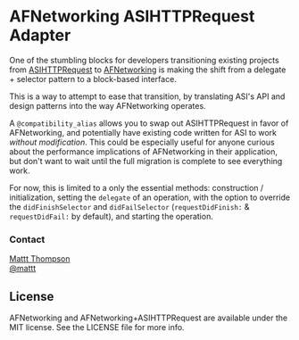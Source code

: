 AFNetworking ASIHTTPRequest Adapter
===================================

One of the stumbling blocks for developers transitioning existing projects from [ASIHTTPRequest](https://github.com/pokeb/asi-http-request/tree) to [AFNetworking](https://github.com/afnetworking/afnetworking) is making the shift from a delegate + selector pattern to a block-based interface.

This is a way to attempt to ease that transition, by translating ASI's API and design patterns into the way AFNetworking operates.  

A `@compatibility_alias` allows you to swap out ASIHTTPRequest in favor of AFNetworking, and potentially have existing code written for ASI to work _without modification_. This could be especially useful for anyone curious about the performance implications of AFNetworking in their application, but don't want to wait until the full migration is complete to see everything work.

For now, this is limited to a only the essential methods: construction / initialization, setting the `delegate` of an operation, with the option to override the `didFinishSelector` and `didFailSelector` (`requestDidFinish:` & `requestDidFail:` by default), and starting the operation.

### Contact

[Mattt Thompson](http://github.com/mattt)  
[@mattt](https://twitter.com/mattt)

## License

AFNetworking and AFNetworking+ASIHTTPRequest are available under the MIT license. See the LICENSE file for more info.
